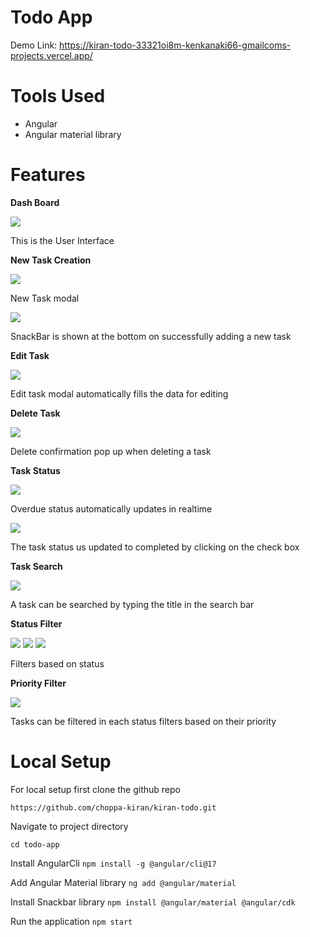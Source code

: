 # Todo App

Demo Link: https://kiran-todo-33321oi8m-kenkanaki66-gmailcoms-projects.vercel.app/

# Tools Used

- Angular
- Angular material library

# Features

**Dash Board**

![](todo-app/src/assets/demo/dashboard1.png)

This is the User Interface

**New Task Creation**

![](todo-app/src/assets/demo/newTask1.png)

New Task modal

![](todo-app/src/assets/demo/newTaskSnackbar1.png)

SnackBar is shown at the bottom on successfully adding a new task

**Edit Task**

![](todo-app/src/assets/demo/editTask1.png)

Edit task modal automatically fills the data for editing

**Delete Task**

![](todo-app/src/assets/demo/delete1.png)

Delete confirmation pop up when deleting a task

**Task Status**

![](todo-app/src/assets/demo/status1.png)

Overdue status automatically updates in realtime

![](todo-app/src/assets/demo/completed1.png)

The task status us updated to completed by clicking on the check box

**Task Search**

![](todo-app/src/assets/demo/search1.png)

A task can be searched by typing the title in the search bar

**Status Filter**

![](todo-app/src/assets/demo/upcomingFilter1.png)
![](todo-app/src/assets/demo/overdueFilter1.png)
![](todo-app/src/assets/demo/completedFilter1.png)

Filters based on status

**Priority Filter**

![](todo-app/src/assets/demo/priorityFilter1.png)

Tasks can be filtered in each status filters based on their priority

# Local Setup

For local setup first clone the github repo

`https://github.com/choppa-kiran/kiran-todo.git`

Navigate to project directory

`cd todo-app`

Install AngularCli
`npm install -g @angular/cli@17`

Add Angular Material library
`ng add @angular/material`

Install Snackbar library
`npm install @angular/material @angular/cdk`

Run the application
`npm start`
